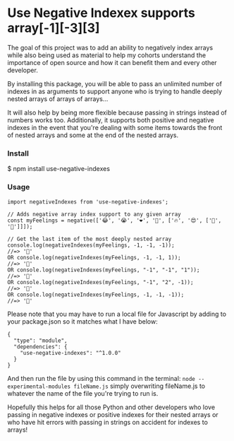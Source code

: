 # Use Negative Indexex supports array[-1][-3][3]

The goal of this project was to add an ability to negatively index arrays while also being used as material to help my cohorts understand the importance of open source and how it can benefit them and every other developer.

By installing this package, you will be able to pass an unlimited number of indexes in as arguments to support anyone who is trying to handle deeply nested arrays of arrays of arrays...

It will also help by being more flexible because passing in strings instead of numbers works too. Additionally, it supports both positive and negative indexes in the event that you're dealing with some items towards the front of nested arrays and some at the end of the nested arrays. 

### Install
$ npm install use-negative-indexes
### Usage

```
import negativeIndexes from 'use-negative-indexes';

// Adds negative array index support to any given array
const myFeelings = negative(['😂', '😭', '❤️', '🤣', ['🔥', '😍', ['🥺', '🥰']]]);

// Get the last item of the most deeply nested array
console.log(negativeIndexes(myFeelings, -1, -1, -1));
//=> '🥰'
OR console.log(negativeIndexes(myFeelings, -1, -1, 1));
//=> '🥰'
OR console.log(negativeIndexes(myFeelings, "-1", "-1", "1"));
//=> '🥰'
OR console.log(negativeIndexes(myFeelings, "-1", "2", -1));
//=> '🥰'
OR console.log(negativeIndexes(myFeelings, -1, -1, -1));
//=> '🥰'

```

Please note that you may have to run a local file for Javascript by adding to your package.json so it matches what I have below:

```
{
  "type": "module",
  "dependencies": {
    "use-negative-indexes": "^1.0.0"
  }
}
```

And then run the file by using this command in the terminal:
```node --experimental-modules fileName.js``` simply overwriting fileName.js to whatever the name of the file you're trying to run is. 

Hopefully this helps for all those Python and other developers who love passing in negative indexes or positive indexes for their nested arrays or who have hit errors with passing in strings on accident for indexes to arrays!
